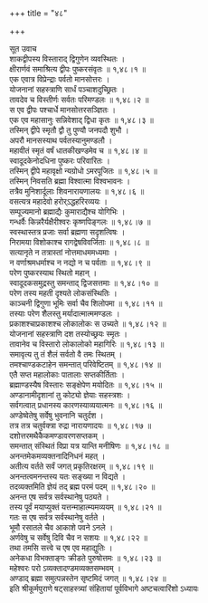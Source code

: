 +++
title = "४८"

+++

सूत उवाच  
शाकद्वीपस्य विस्ताराद् द्विगुणेन व्यवस्थितः ।  
क्षीरार्णवं समाश्रित्य द्वीपः पुष्करसंवृतः ॥ १,४८।१ ॥  
एक एवात्र विप्रेन्द्राः पर्वतो मानसोत्तरः ।  
योजनानां सहस्त्राणि सार्धं पञ्चाशदुच्छ्रितः ।  
तावदेव च विस्तीर्णः सर्वतः परिमण्डलः ॥ १,४८।२ ॥  
स एव द्वीपः पश्चार्धे मानसोत्तरसञ्ज्ञितः ।  
एक एव महासानुः सन्निवेशाद् द्विधा कृतः ॥ १,४८।३ ॥  
तस्मिन् द्वीपे स्मृतौ द्वौ तु पुण्यौ जनपदौ शुभौ ।  
अपरौ मानसस्याथ पर्वतस्यानुमण्डलौ ।  
महावीतं स्मृतं वर्षं धातकीखण्डमेव च ॥ १,४८।४ ॥  
स्वादूदकेनोदधिना पुष्करः परिवारितः ।  
तस्मिन् द्वीपे महावृक्षो न्यग्रोधो ऽमरपूजितः ॥ १,४८।५ ॥  
तस्मिन् निवसति ब्रह्मा विश्वात्मा विश्वभावनः ।  
तत्रैव मुनिशार्दूलाः शिवनारायणालयः ॥ १,४८।६ ॥  
वसत्यत्र महादेवो हरोर्ऽद्धहरिरव्ययः ।  
सम्पूज्यमानो ब्रह्माद्यैः कुमाराद्यैश्च योगिभिः ।  
गन्धर्वैः किन्नरैर्यक्षैरीश्वरः कृष्णपिङ्गलः ॥ १,४८।७ ॥  
स्वस्थास्तत्र प्रजाः सर्वा ब्रह्मणा सदृशत्विषः ।  
निरामया विशोकाश्च रागद्वेषविवर्जिताः ॥ १,४८।८ ॥  
सत्यानृते न तत्रास्तां नोत्तमाधममध्यमाः ।  
न वर्णाश्रमधर्माश्च न नद्यो न च पर्वताः ॥ १,४८।९ ॥  
परेण पुष्करस्याथ स्थितो महान् ।  
स्वादूदकसमुद्रस्तु समन्ताद् द्विजसत्तमाः ॥ १,४८।१० ॥  
परेण तस्य महती दृश्यते लोकसंस्थितिः ।  
काञ्चनी द्विगुणा भूमिः सर्वा चैव शिलोपमा ॥ १,४८।११ ॥  
तस्याः परेण शैलस्तु मर्यादात्मात्ममण्डलः ।  
प्रकाशश्चाप्रकाशश्च लोकालोकः स उच्यते ॥ १,४८।१२ ॥  
योजनानां सहस्त्राणि दश तस्योच्छ्रयः स्मृतः ।  
तावानेव च विस्तारो लोकालोको महागिरिः ॥ १,४८।१३ ॥  
समावृत्य तु तं शैलं सर्वतो वै तमः स्थितम् ।  
तमश्चाण्डकटाहेन समन्तात् परिवेष्टितम् ॥ १,४८।१४ ॥  
एतै सप्त महालोकाः पातालाः सप्तकीर्तिताः ।  
ब्रह्माण्डस्यैष विस्तारः सङ्क्षेपेण मयोदितः ॥ १,४८।१५ ॥  
अण्डानामीदृशानां तु कोट्यो ज्ञेयाः सहस्त्रशः ।  
सर्वगत्वात् प्रधानस्य कारणस्याव्ययात्मनः ॥ १,४८।१६ ॥  
अण्डेष्वेतेषु सर्वेषु भुवनानि चतुर्दश ।  
तत्र तत्र चतुर्वक्त्रा रुद्रा नारायणादयः ॥ १,४८।१७ ॥  
दशोत्तरमथैकैकमण्डावरणसप्तकम् ।  
समन्तात् संस्थितं विप्रा यत्र यान्ति मनीषिणः ॥ १,४८।१८ ॥  
अनन्तमेकमव्यक्तनादिनिधनं महत् ।  
अतीत्य वर्तते सर्वं जगत् प्रकृतिरक्षरम् ॥ १,४८।१९ ॥  
अनन्तत्वमनन्तस्य यतः सङ्ख्या न विद्यते ।  
तदव्यक्तमिति ज्ञेयं तद् ब्रह्म परमं पदम् ॥ १,४८।२० ॥  
अनन्त एष सर्वत्र सर्वस्थानेषु पठ्यते ।  
तस्य पूर्वं मयाप्युक्तं यत्तन्माहात्म्यमव्ययम् ॥ १,४८।२१ ॥  
गतः स एष सर्वत्र सर्वस्थानेषु वर्तते ।  
भूमौ रसातले चैव आकाशे पवने ऽनले ।  
अर्णवेषु च सर्वेषु दिवि चैव न सशयः ॥ १,४८।२२ ॥  
तथा तमसि सत्त्वे च एष एव महाद्युतिः ।  
अनेकधा विभक्ताङ्गः क्रीडते पुरुषोत्तमः ॥ १,४८।२३ ॥  
महेश्वरः परो ऽव्यक्तादण्डमव्यक्तसम्भवम् ।  
अण्डाद् ब्रह्मा समुत्पन्नस्तेन सृष्टमिदं जगत् ॥ १,४८।२४ ॥  
इति श्रीकूर्मपुराणे षट्साहस्त्र्यां संहितायां पूर्वविभागे अष्टचत्वारिंशो ऽध्यायः
